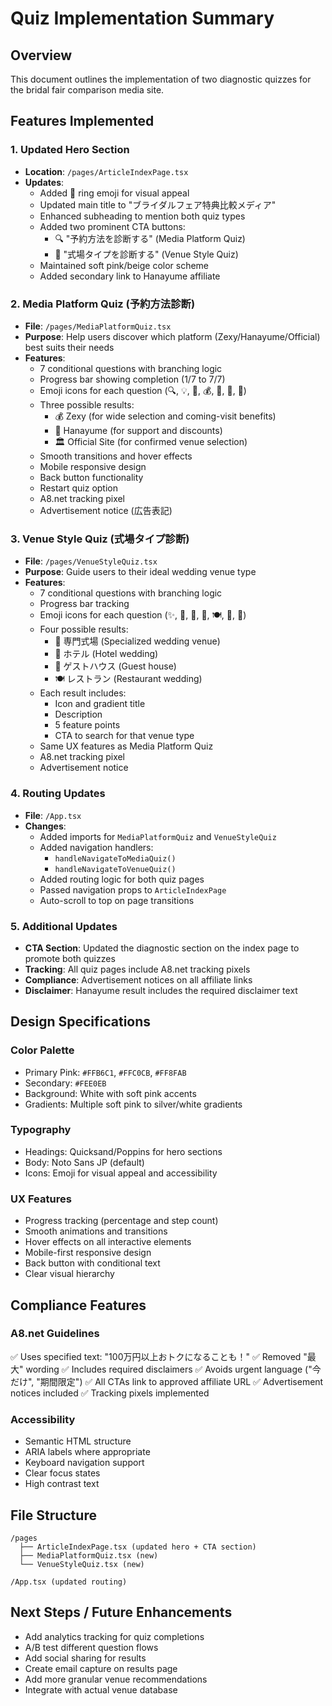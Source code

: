 # Quiz Implementation Summary

## Overview
This document outlines the implementation of two diagnostic quizzes for the bridal fair comparison media site.

## Features Implemented

### 1. Updated Hero Section
- **Location**: `/pages/ArticleIndexPage.tsx`
- **Updates**:
  - Added 💍 ring emoji for visual appeal
  - Updated main title to "ブライダルフェア特典比較メディア"
  - Enhanced subheading to mention both quiz types
  - Added two prominent CTA buttons:
    - 🔍 "予約方法を診断する" (Media Platform Quiz)
    - 🏰 "式場タイプを診断する" (Venue Style Quiz)
  - Maintained soft pink/beige color scheme
  - Added secondary link to Hanayume affiliate

### 2. Media Platform Quiz (予約方法診断)
- **File**: `/pages/MediaPlatformQuiz.tsx`
- **Purpose**: Help users discover which platform (Zexy/Hanayume/Official) best suits their needs
- **Features**:
  - 7 conditional questions with branching logic
  - Progress bar showing completion (1/7 to 7/7)
  - Emoji icons for each question (🔍, 💡, 🎯, 💰, 📱, 🤝, 💬)
  - Three possible results:
    - 💰 Zexy (for wide selection and coming-visit benefits)
    - 🤝 Hanayume (for support and discounts)
    - 🏛 Official Site (for confirmed venue selection)
  - Smooth transitions and hover effects
  - Mobile responsive design
  - Back button functionality
  - Restart quiz option
  - A8.net tracking pixel
  - Advertisement notice (広告表記)

### 3. Venue Style Quiz (式場タイプ診断)
- **File**: `/pages/VenueStyleQuiz.tsx`
- **Purpose**: Guide users to their ideal wedding venue type
- **Features**:
  - 7 conditional questions with branching logic
  - Progress bar tracking
  - Emoji icons for each question (✨, 👥, 🏡, 🎩, 🍽️, 🚃, 📸)
  - Four possible results:
    - 🏰 専門式場 (Specialized wedding venue)
    - 🏨 ホテル (Hotel wedding)
    - 🏡 ゲストハウス (Guest house)
    - 🍽️ レストラン (Restaurant wedding)
  - Each result includes:
    - Icon and gradient title
    - Description
    - 5 feature points
    - CTA to search for that venue type
  - Same UX features as Media Platform Quiz
  - A8.net tracking pixel
  - Advertisement notice

### 4. Routing Updates
- **File**: `/App.tsx`
- **Changes**:
  - Added imports for `MediaPlatformQuiz` and `VenueStyleQuiz`
  - Added navigation handlers:
    - `handleNavigateToMediaQuiz()`
    - `handleNavigateToVenueQuiz()`
  - Added routing logic for both quiz pages
  - Passed navigation props to `ArticleIndexPage`
  - Auto-scroll to top on page transitions

### 5. Additional Updates
- **CTA Section**: Updated the diagnostic section on the index page to promote both quizzes
- **Tracking**: All quiz pages include A8.net tracking pixels
- **Compliance**: Advertisement notices on all affiliate links
- **Disclaimer**: Hanayume result includes the required disclaimer text

## Design Specifications

### Color Palette
- Primary Pink: `#FFB6C1`, `#FFC0CB`, `#FF8FAB`
- Secondary: `#FEE0EB`
- Background: White with soft pink accents
- Gradients: Multiple soft pink to silver/white gradients

### Typography
- Headings: Quicksand/Poppins for hero sections
- Body: Noto Sans JP (default)
- Icons: Emoji for visual appeal and accessibility

### UX Features
- Progress tracking (percentage and step count)
- Smooth animations and transitions
- Hover effects on all interactive elements
- Mobile-first responsive design
- Back button with conditional text
- Clear visual hierarchy

## Compliance Features

### A8.net Guidelines
✅ Uses specified text: "100万円以上おトクになることも！"
✅ Removed "最大" wording
✅ Includes required disclaimers
✅ Avoids urgent language ("今だけ", "期間限定")
✅ All CTAs link to approved affiliate URL
✅ Advertisement notices included
✅ Tracking pixels implemented

### Accessibility
- Semantic HTML structure
- ARIA labels where appropriate
- Keyboard navigation support
- Clear focus states
- High contrast text

## File Structure
```
/pages
  ├── ArticleIndexPage.tsx (updated hero + CTA section)
  ├── MediaPlatformQuiz.tsx (new)
  └── VenueStyleQuiz.tsx (new)

/App.tsx (updated routing)
```

## Next Steps / Future Enhancements
- Add analytics tracking for quiz completions
- A/B test different question flows
- Add social sharing for results
- Create email capture on results page
- Add more granular venue recommendations
- Integrate with actual venue database
